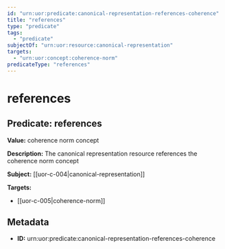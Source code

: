 ```yaml
---
id: "urn:uor:predicate:canonical-representation-references-coherence"
title: "references"
type: "predicate"
tags:
  - "predicate"
subjectOf: "urn:uor:resource:canonical-representation"
targets:
  - "urn:uor:concept:coherence-norm"
predicateType: "references"
---
```


# references

## Predicate: references

**Value:** coherence norm concept

**Description:** The canonical representation resource references the coherence norm concept

**Subject:** [[uor-c-004|canonical-representation]]

**Targets:**

- [[uor-c-005|coherence-norm]]

## Metadata

- **ID:** urn:uor:predicate:canonical-representation-references-coherence
